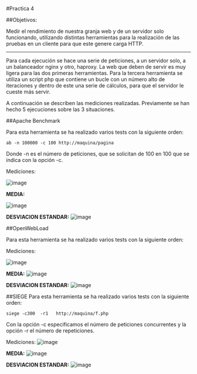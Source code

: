 ﻿#Practica 4

##Objetivos:

Medir el rendimiento de nuestra granja web y de un servidor solo funcionando, utilizando distintas herramientas 
para la realización de las pruebas en un cliente para que este genere carga HTTP.

-------------------------

Para cada ejecución se hace una serie de peticiones, a un servidor solo, a un balanceador nginx y otro, haproxy. La web que deben de servir es muy ligera para las dos primeras herramientas. Para la tercera herramienta se utiliza un script php que contiene un bucle con un número alto de iteraciones y dentro de este una serie de cálculos, para que el servidor le cueste más servir.

A continuación se describen las mediciones realizadas. Previamente se han hecho 5 ejecuciones sobre las 3 situaciones.



##Apache Benchmark

Para esta herramienta se ha realizado varios tests con la siguiente orden:

	ab -n 100000 -c 100 http://maquina/pagina
Donde -n es el número de peticiones, que se solicitan de 100 en 100 que se indica con la opción -c.

Mediciones:

![image](https://github.com/alvaro-gr/SWAP2015/blob/master/Practicas/Practica4/Capturas/ab_tablas.png)


**MEDIA:**

![image](https://github.com/alvaro-gr/SWAP2015/blob/master/Practicas/Practica4/Capturas/ab_media.png)



**DESVIACION ESTANDAR:**
![image](https://github.com/alvaro-gr/SWAP2015/blob/master/Practicas/Practica4/Capturas/ab_desviacion.png)




##OpenWebLoad

Para esta herramienta se ha realizado varios tests con la siguiente orden:

	


Mediciones:

![image](https://github.com/alvaro-gr/SWAP2015/blob/master/Practicas/Practica4/Capturas/open_tablas.png)



**MEDIA:**
![image](https://github.com/alvaro-gr/SWAP2015/blob/master/Practicas/Practica4/Capturas/open_media.png)



**DESVIACION ESTANDAR:**
![image](https://github.com/alvaro-gr/SWAP2015/blob/master/Practicas/Practica4/Capturas/open_desviacion.png)


##SIEGE
Para esta herramienta se ha realizado varios tests con la siguiente orden:

	siege -c300  -r1   http://maquina/f.php
Con la opción -c especificamos el número de peticiones concurrentes y la opción -r el número de repeticiones.

Mediciones:
![image](https://github.com/alvaro-gr/SWAP2015/blob/master/Practicas/Practica4/Capturas/siege_tablas.png)


**MEDIA:**
![image](https://github.com/alvaro-gr/SWAP2015/blob/master/Practicas/Practica4/Capturas/siege_media.png)


**DESVIACION ESTANDAR:**
![image](https://github.com/alvaro-gr/SWAP2015/blob/master/Practicas/Practica4/Capturas/siege_desviacion.png)




